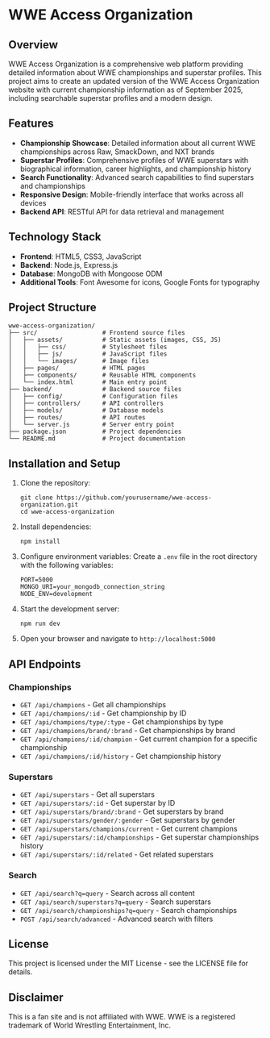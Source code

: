 # WWE Access Organization

## Overview
WWE Access Organization is a comprehensive web platform providing detailed information about WWE championships and superstar profiles. This project aims to create an updated version of the WWE Access Organization website with current championship information as of September 2025, including searchable superstar profiles and a modern design.

## Features
- **Championship Showcase**: Detailed information about all current WWE championships across Raw, SmackDown, and NXT brands
- **Superstar Profiles**: Comprehensive profiles of WWE superstars with biographical information, career highlights, and championship history
- **Search Functionality**: Advanced search capabilities to find superstars and championships
- **Responsive Design**: Mobile-friendly interface that works across all devices
- **Backend API**: RESTful API for data retrieval and management

## Technology Stack
- **Frontend**: HTML5, CSS3, JavaScript
- **Backend**: Node.js, Express.js
- **Database**: MongoDB with Mongoose ODM
- **Additional Tools**: Font Awesome for icons, Google Fonts for typography

## Project Structure
```
wwe-access-organization/
├── src/                  # Frontend source files
│   ├── assets/           # Static assets (images, CSS, JS)
│   │   ├── css/          # Stylesheet files
│   │   ├── js/           # JavaScript files
│   │   └── images/       # Image files
│   ├── pages/            # HTML pages
│   ├── components/       # Reusable HTML components
│   └── index.html        # Main entry point
├── backend/              # Backend source files
│   ├── config/           # Configuration files
│   ├── controllers/      # API controllers
│   ├── models/           # Database models
│   ├── routes/           # API routes
│   └── server.js         # Server entry point
├── package.json          # Project dependencies
└── README.md             # Project documentation
```

## Installation and Setup
1. Clone the repository:
   ```
   git clone https://github.com/yourusername/wwe-access-organization.git
   cd wwe-access-organization
   ```

2. Install dependencies:
   ```
   npm install
   ```

3. Configure environment variables:
   Create a `.env` file in the root directory with the following variables:
   ```
   PORT=5000
   MONGO_URI=your_mongodb_connection_string
   NODE_ENV=development
   ```

4. Start the development server:
   ```
   npm run dev
   ```

5. Open your browser and navigate to `http://localhost:5000`

## API Endpoints

### Championships
- `GET /api/champions` - Get all championships
- `GET /api/champions/:id` - Get championship by ID
- `GET /api/champions/type/:type` - Get championships by type
- `GET /api/champions/brand/:brand` - Get championships by brand
- `GET /api/champions/:id/champion` - Get current champion for a specific championship
- `GET /api/champions/:id/history` - Get championship history

### Superstars
- `GET /api/superstars` - Get all superstars
- `GET /api/superstars/:id` - Get superstar by ID
- `GET /api/superstars/brand/:brand` - Get superstars by brand
- `GET /api/superstars/gender/:gender` - Get superstars by gender
- `GET /api/superstars/champions/current` - Get current champions
- `GET /api/superstars/:id/championships` - Get superstar championships history
- `GET /api/superstars/:id/related` - Get related superstars

### Search
- `GET /api/search?q=query` - Search across all content
- `GET /api/search/superstars?q=query` - Search superstars
- `GET /api/search/championships?q=query` - Search championships
- `POST /api/search/advanced` - Advanced search with filters

## License
This project is licensed under the MIT License - see the LICENSE file for details.

## Disclaimer
This is a fan site and is not affiliated with WWE. WWE is a registered trademark of World Wrestling Entertainment, Inc.